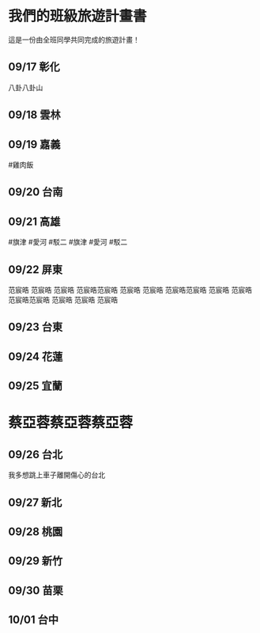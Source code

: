 # 我們的班級旅遊計畫書

這是一份由全班同學共同完成的旅遊計畫！

## 09/17 彰化
八卦八卦山

## 09/18 雲林


## 09/19 嘉義
#雞肉飯

## 09/20 台南


## 09/21 高雄
#旗津
#愛河
#駁二
#旗津
#愛河
#駁二
## 09/22 屏東

范宸晧 范宸晧 范宸晧 范宸晧范宸晧 范宸晧 范宸晧 范宸晧范宸晧 范宸晧 范宸晧 范宸晧范宸晧 范宸晧 范宸晧 范宸晧

## 09/23 台東


## 09/24 花蓮


## 09/25 宜蘭
# 蔡亞蓉蔡亞蓉蔡亞蓉

## 09/26 台北
我多想跳上車子離開傷心的台北

## 09/27 新北


## 09/28 桃園


## 09/29 新竹


## 09/30 苗栗


## 10/01 台中



